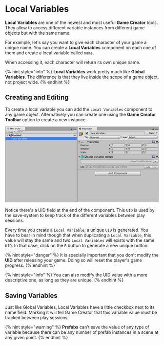 # Local Variables

**Local Variables** are one of the newest and most useful **Game Creator** tools. They allow to access different variable instances from different game objects but with the same name.

For example, let's say you want to give each character of your game a unique name. You can create a **Local Variables** component on each one of them and create a local variable called `name`.

When accessing it, each character will return its own unique name.

{% hint style="info" %}
**Local Variables** work pretty much like **Global Variables**. The difference is that they live inside the scope of a game object, not project wide.
{% endhint %}

## Creating and Editing

To create a local variable you can add the `Local Variables` component to any game object. Alternatively you can create one using the **Game Creator Toolbar** option to create a new instance.

![](../../../.gitbook/assets/local-variables.jpg)

Notice there's a UID field at the end of the component. This `UID` is used by the save-system to keep track of the different variables between play sessions.

Every time you create a `Local Variable`, a unique `UID` is generated. You have to bear in mind though that when duplicating a `Local Variable`, this value will stay the same and two `Local Variables` will exists with the same `UID`. In that case, click on the `R` button to generate a new unique button.

{% hint style="danger" %}
It is specially important that you don't modify the **UID** after releasing your game. Doing so will reset the player's game progress.
{% endhint %}

{% hint style="info" %}
You can also modify the UID value with a more descriptive one, as long as they are unique.
{% endhint %}

## Saving Variables

Just like Global Variables, Local Variables have a little checkbox next to its name field. Marking it will tell Game Creator that this variable value must be tracked between play sessions.

{% hint style="warning" %}
**Prefabs** can't save the value of any type of variable because there can be any number of prefab instances in a scene at any given point.
{% endhint %}

